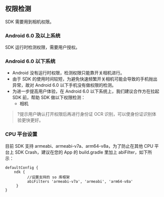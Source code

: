 ## 权限检测
SDK 需要用到相机权限。
### Android 6.0 及以上系统
SDK 运行时检测权限，需要用户授权。
### Android 6.0 以下系统
- Android 没有运行时权限，检测权限只能靠开关相机进行。
- 由于 SDK 的使用时间较短，为避免快速频繁开关相机可能会导致的手机抛出异常，故对 Android 6.0 以下手机没有做权限的检测。
- 为进一步提高用户体验，在 Android 6.0 以下系统上，我们建议合作方在拉起 SDK 前，帮助 SDK 做以下权限检测：
   - 相机 
 
>?提示用户确认打开权限后再进行身份证 OCR 识别，可以使身份证识别体验更快更好。
	 
### CPU 平台设置
目前 SDK 支持 armeabi、armeabi-v7a、arm64-v8a，为了防止在其他 CPU 平台上 SDK Crash，建议在您的 App 的 build.gradle 里加上 abiFilter，如下所示：

```
defaultConfig {
	ndk {
          //设置支持的 so 库框架
          abiFilters 'armeabi-v7a', 'armeabi', 'arm64-v8a'
     }
}
```
